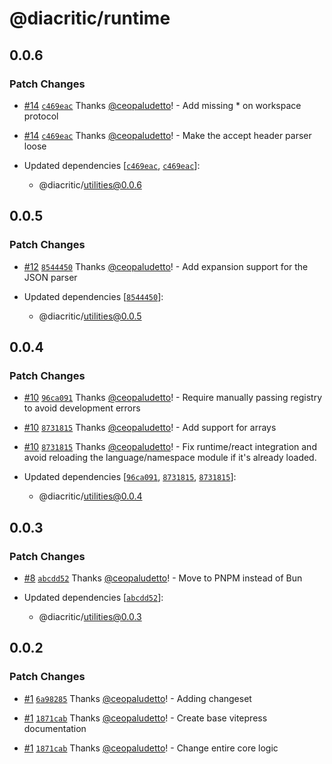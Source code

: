 # @diacritic/runtime

## 0.0.6

### Patch Changes

- [#14](https://github.com/ceopaludetto/diacritic/pull/14) [`c469eac`](https://github.com/ceopaludetto/diacritic/commit/c469eaca7d2f4487f068a2f4df0218218903a676) Thanks [@ceopaludetto](https://github.com/ceopaludetto)! - Add missing \* on workspace protocol

- [#14](https://github.com/ceopaludetto/diacritic/pull/14) [`c469eac`](https://github.com/ceopaludetto/diacritic/commit/c469eaca7d2f4487f068a2f4df0218218903a676) Thanks [@ceopaludetto](https://github.com/ceopaludetto)! - Make the accept header parser loose

- Updated dependencies [[`c469eac`](https://github.com/ceopaludetto/diacritic/commit/c469eaca7d2f4487f068a2f4df0218218903a676), [`c469eac`](https://github.com/ceopaludetto/diacritic/commit/c469eaca7d2f4487f068a2f4df0218218903a676)]:
  - @diacritic/utilities@0.0.6

## 0.0.5

### Patch Changes

- [#12](https://github.com/ceopaludetto/diacritic/pull/12) [`8544450`](https://github.com/ceopaludetto/diacritic/commit/8544450dd10f8b46c8e231a232c38ca49d3ac70d) Thanks [@ceopaludetto](https://github.com/ceopaludetto)! - Add expansion support for the JSON parser

- Updated dependencies [[`8544450`](https://github.com/ceopaludetto/diacritic/commit/8544450dd10f8b46c8e231a232c38ca49d3ac70d)]:
  - @diacritic/utilities@0.0.5

## 0.0.4

### Patch Changes

- [#10](https://github.com/ceopaludetto/diacritic/pull/10) [`96ca091`](https://github.com/ceopaludetto/diacritic/commit/96ca091204d2a9412005ed84b71b6f450339dd29) Thanks [@ceopaludetto](https://github.com/ceopaludetto)! - Require manually passing registry to avoid development errors

- [#10](https://github.com/ceopaludetto/diacritic/pull/10) [`8731815`](https://github.com/ceopaludetto/diacritic/commit/87318153375f0d0d139f93e1296d842cfd5255f4) Thanks [@ceopaludetto](https://github.com/ceopaludetto)! - Add support for arrays

- [#10](https://github.com/ceopaludetto/diacritic/pull/10) [`8731815`](https://github.com/ceopaludetto/diacritic/commit/87318153375f0d0d139f93e1296d842cfd5255f4) Thanks [@ceopaludetto](https://github.com/ceopaludetto)! - Fix runtime/react integration and avoid reloading the language/namespace module if it's already loaded.

- Updated dependencies [[`96ca091`](https://github.com/ceopaludetto/diacritic/commit/96ca091204d2a9412005ed84b71b6f450339dd29), [`8731815`](https://github.com/ceopaludetto/diacritic/commit/87318153375f0d0d139f93e1296d842cfd5255f4), [`8731815`](https://github.com/ceopaludetto/diacritic/commit/87318153375f0d0d139f93e1296d842cfd5255f4)]:
  - @diacritic/utilities@0.0.4

## 0.0.3

### Patch Changes

- [#8](https://github.com/ceopaludetto/diacritic/pull/8) [`abcdd52`](https://github.com/ceopaludetto/diacritic/commit/abcdd5227aaeaa9dddf696019f4aaa772ec01c70) Thanks [@ceopaludetto](https://github.com/ceopaludetto)! - Move to PNPM instead of Bun

- Updated dependencies [[`abcdd52`](https://github.com/ceopaludetto/diacritic/commit/abcdd5227aaeaa9dddf696019f4aaa772ec01c70)]:
  - @diacritic/utilities@0.0.3

## 0.0.2

### Patch Changes

- [#1](https://github.com/ceopaludetto/diacritic/pull/1) [`6a98285`](https://github.com/ceopaludetto/diacritic/commit/6a98285f111207ae8e4af9e608161f8ce8bb9980) Thanks [@ceopaludetto](https://github.com/ceopaludetto)! - Adding changeset

- [#1](https://github.com/ceopaludetto/diacritic/pull/1) [`1871cab`](https://github.com/ceopaludetto/diacritic/commit/1871cab5d67d9efb81b1f632148c60e3c01f38c0) Thanks [@ceopaludetto](https://github.com/ceopaludetto)! - Create base vitepress documentation

- [#1](https://github.com/ceopaludetto/diacritic/pull/1) [`1871cab`](https://github.com/ceopaludetto/diacritic/commit/1871cab5d67d9efb81b1f632148c60e3c01f38c0) Thanks [@ceopaludetto](https://github.com/ceopaludetto)! - Change entire core logic
